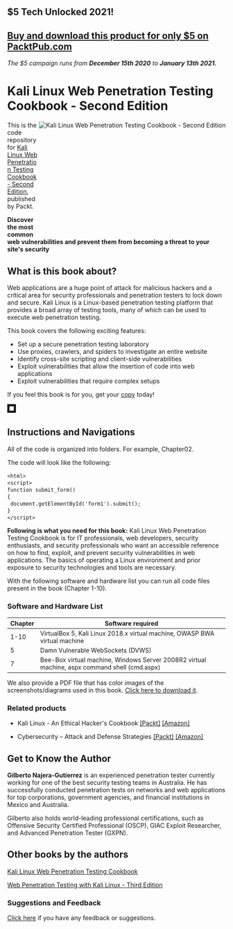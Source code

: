 ## $5 Tech Unlocked 2021!
[Buy and download this product for only $5 on PacktPub.com](https://www.packtpub.com/)
-----
*The $5 campaign         runs from __December 15th 2020__ to __January 13th 2021.__*

# Kali Linux Web Penetration Testing Cookbook - Second Edition

<a href="https://www.packtpub.com/networking-and-servers/kali-linux-web-penetration-testing-cookbook-second-edition?utm_source=github&utm_medium=repository&utm_campaign=9781788991513 "><img src="https://d1ldz4te4covpm.cloudfront.net/sites/default/files/imagecache/ppv4_main_book_cover/9781788991513.png" alt="Kali Linux Web Penetration Testing Cookbook - Second Edition" height="256px" align="right"></a>

This is the code repository for [Kali Linux Web Penetration Testing Cookbook - Second Edition](https://www.packtpub.com/networking-and-servers/kali-linux-web-penetration-testing-cookbook-second-edition?utm_source=github&utm_medium=repository&utm_campaign=9781788991513), published by Packt.

**Discover the most common web vulnerabilities and prevent them from becoming a threat to your site's security**

## What is this book about?
Web applications are a huge point of attack for malicious hackers and a critical area for security professionals and penetration testers to lock down and secure. Kali Linux is a Linux-based penetration testing platform that provides a broad array of testing tools, many of which can be used to execute web penetration testing.

This book covers the following exciting features:
* Set up a secure penetration testing laboratory 
* Use proxies, crawlers, and spiders to investigate an entire website 
* Identify cross-site scripting and client-side vulnerabilities 
* Exploit vulnerabilities that allow the insertion of code into web applications 
* Exploit vulnerabilities that require complex setups 


If you feel this book is for you, get your [copy](https://www.amazon.com/dp/1788991516) today!

<a href="https://www.packtpub.com/?utm_source=github&utm_medium=banner&utm_campaign=GitHubBanner"><img src="https://raw.githubusercontent.com/PacktPublishing/GitHub/master/GitHub.png" 
alt="https://www.packtpub.com/" border="5" /></a>

## Instructions and Navigations
All of the code is organized into folders. For example, Chapter02.

The code will look like the following:
```
<html>
<script>
function submit_form()
{
 document.getElementById('form1').submit();
}
</script>
```

**Following is what you need for this book:**
Kali Linux Web Penetration Testing Cookbook is for IT professionals, web developers, security enthusiasts, and security professionals who want an accessible reference on how to find, exploit, and prevent security vulnerabilities in web applications. The basics of operating a Linux environment and prior exposure to security technologies and tools are necessary.

With the following software and hardware list you can run all code files present in the book (Chapter 1-10).
### Software and Hardware List
| Chapter | Software required | 
| -------- | ------------------------------------ | 
| 1-10 | VirtualBox 5, Kali Linux 2018.x virtual machine, OWASP BWA virtual machine |  
| 5 | Damn Vulnerable WebSockets (DVWS) |  
| 7 | Bee-Box virtual machine, Windows Server 2008R2 virtual machine, aspx command shell (cmd.aspx) |  


We also provide a PDF file that has color images of the screenshots/diagrams used in this book. [Click here to download it](https://www.packtpub.com/sites/default/files/downloads/KaliLinuxWebPenetrationTestingCookbookSecondEdition_ColorImages.pdf).

### Related products
* Kali Linux - An Ethical Hacker's Cookbook [[Packt]](https://www.packtpub.com/networking-and-servers/kali-linux-ethical-hackers-cookbook?utm_source=github&utm_medium=repository&utm_campaign=9781787121829 ) [[Amazon]](https://www.amazon.com/dp/1787121828)

* Cybersecurity – Attack and Defense Strategies [[Packt]](https://www.packtpub.com/networking-and-servers/cybersecurity-attack-and-defense-strategies?utm_source=github&utm_medium=repository&utm_campaign=9781788475297 ) [[Amazon]](https://www.amazon.com/dp/1788475291)



## Get to Know the Author
**Gilberto Najera-Gutierrez**
is an experienced penetration tester currently working for one of the best security testing teams in Australia. He has successfully conducted penetration tests on networks and web applications for top corporations, government agencies, and financial institutions in Mexico and Australia.

Gilberto also holds world-leading professional certifications, such as Offensive Security Certified Professional (OSCP), GIAC Exploit Researcher, and Advanced Penetration Tester (GXPN).



## Other books by the authors
[Kali Linux Web Penetration Testing Cookbook](https://www.packtpub.com/networking-and-servers/kali-linux-web-penetration-testing-cookbook?utm_source=github&utm_medium=repository&utm_campaign=)

[Web Penetration Testing with Kali Linux - Third Edition](https://www.packtpub.com/networking-and-servers/web-penetration-testing-kali-linux-third-edition?utm_source=github&utm_medium=repository&utm_campaign=)


### Suggestions and Feedback
[Click here](https://docs.google.com/forms/d/e/1FAIpQLSdy7dATC6QmEL81FIUuymZ0Wy9vH1jHkvpY57OiMeKGqib_Ow/viewform) if you have any feedback or suggestions.
